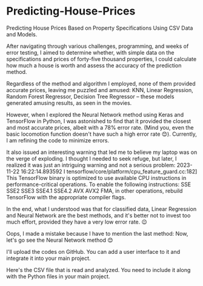 # Predicting-House-Prices
Predicting House Prices Based on Property Specifications Using CSV Data and Models.

After navigating through various challenges, programming, and weeks of error testing, I aimed to determine whether, with simple data on the specifications and prices of forty-five thousand properties, I could calculate how much a house is worth and assess the accuracy of the prediction method.

Regardless of the method and algorithm I employed, none of them provided accurate prices, leaving me puzzled and amused:
KNN, Linear Regression, Random Forest Regressor, Decision Tree Regressor – these models generated amusing results, as seen in the movies.

However, when I explored the Neural Network method using Keras and TensorFlow in Python, I was astonished to find that it provided the closest and most accurate prices, albeit with a 78% error rate.
(Mind you, even the basic locomotion function doesn't have such a high error rate 😊). Currently, I am refining the code to minimize errors.

It also issued an interesting warning that led me to believe my laptop was on the verge of exploding. I thought I needed to seek refuge, but later, I realized it was just an intriguing warning and not a serious problem:
2023-11-22 16:22:14.893592 I tensorflow/core/platform/cpu_feature_guard.cc:182] This TensorFlow binary is optimized to use available CPU instructions in performance-critical operations.
To enable the following instructions: SSE SSE2 SSE3 SSE4.1 SSE4.2 AVX AVX2 FMA, in other operations, rebuild TensorFlow with the appropriate compiler flags.

In the end, what I understood was that for classified data, Linear Regression and Neural Network are the best methods, and it's better not to invest too much effort, provided they have a very low error rate. 😉

Oops, I made a mistake because I have to mention the last method:
Now, let's go see the Neural Network method 😊

I'll upload the codes on GitHub. You can add a user interface to it and integrate it into your main project.

Here's the CSV file that is read and analyzed. You need to include it along with the Python files in your main project.


